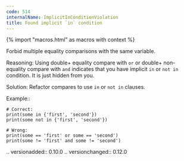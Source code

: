 ```yaml
---
code: 514
internalName: ImplicitInConditionViolation
title: Found implicit `in` condition
---
```


{% import "macros.html" as macros with context %}

Forbid multiple equality comparisons with the same variable.

Reasoning: Using double+ equality compare with `or` or double+
non-equality compare with `and` indicates that you have implicit `in` or
`not in` condition. It is just hidden from you.

Solution: Refactor compares to use `in` or `not in` clauses.

Example::

    # Correct:
    print(some in {'first', 'second'})
    print(some not in {'first', 'second'})
    
    # Wrong:
    print(some == 'first' or some == 'second')
    print(some != 'first' and some != 'second')

.. versionadded:: 0.10.0 .. versionchanged:: 0.12.0